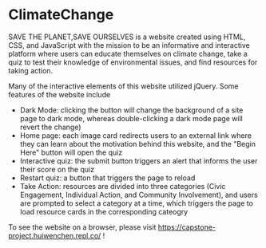 # ClimateChange

SAVE THE PLANET,SAVE OURSELVES is a website created using HTML, CSS, and JavaScript with the mission 
to be an informative and interactive platform where users can educate themselves on climate change, take a quiz to test their knowledge of environmental issues, 
and find resources for taking action. 

Many of the interactive elements of this website utilized jQuery. Some features of the website include
  * Dark Mode: clicking the button will change the background of a site page to dark mode, whereas double-clicking a dark mode page will revert the change)
  * Home page: each image card redirects users to an external link where they can learn about the motivation behind this website, and the "Begin Here" button will open the quiz
  * Interactive quiz: the submit button triggers an alert that informs the user their score on the quiz 
  * Restart quiz: a button that triggers the page to reload
  * Take Action: resources are divided into three categories (Civic Engagement, Individual Action, and Community Involvement), and users are prompted to
  select a category at a time, which triggers the page to load resource cards in the corresponding cateogry
  
  
  To see the website on a browser, please visit https://capstone-project.huiwenchen.repl.co/ !
  
  
